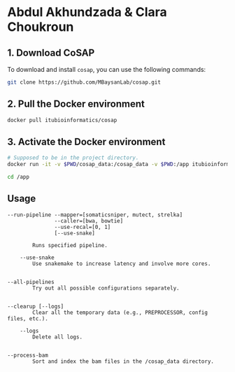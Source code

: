 # Abdul Akhundzada & Clara Choukroun

## 1. Download CoSAP

To download and install `cosap`, you can use the following commands:

```sh
git clone https://github.com/MBaysanLab/cosap.git
```

## 2. Pull the Docker environment

```sh
docker pull itubioinformatics/cosap
```

## 3. Activate the Docker environment

```sh
# Supposed to be in the project directory.
docker run -it -v $PWD/cosap_data:/cosap_data -v $PWD:/app itubioinformatics/cosap

cd /app
```

## Usage

```
--run-pipeline --mapper=[somaticsniper, mutect, strelka]
               --caller=[bwa, bowtie]
               --use-recal=[0, 1]
               [--use-snake]

        Runs specified pipeline.

    --use-snake
        Use snakemake to increase latency and involve more cores.


--all-pipelines
        Try out all possible configurations separately.


--clearup [--logs]
        Clear all the temporary data (e.g., PREPROCESSOR, config files, etc.).

    --logs
        Delete all logs.


--process-bam
        Sort and index the bam files in the /cosap_data directory.
```

